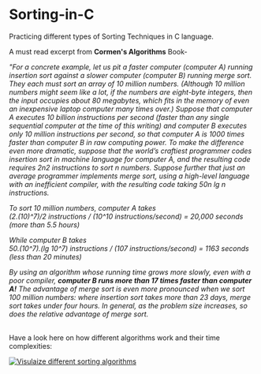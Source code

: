 # Sorting-in-C
Practicing different types of Sorting Techniques in C language. 

<p>A must read excerpt from <strong>Cormen's Algorithms</strong> Book-</p>
<i><p>"For a concrete example, let us pit a faster computer (computer A) running insertion sort against a slower computer (computer B) running merge sort. They each
must sort an array of 10 million numbers. (Although 10 million numbers might seem like a lot, if the numbers are eight-byte integers, then the input occupies
about 80 megabytes, which fits in the memory of even an inexpensive laptop computer many times over.) Suppose that computer A executes 10 billion instructions
per second (faster than any single sequential computer at the time of this writing) and computer B executes only 10 million instructions per second, so that computer A is 1000 times faster than computer B in raw computing power. To make the difference even more dramatic, suppose that the world’s craftiest programmer
codes insertion sort in machine language for computer A, and the resulting code requires 2n2 instructions to sort n numbers. Suppose further that just an average
programmer implements merge sort, using a high-level language with an inefficient compiler, with the resulting code taking 50n lg n instructions.</p>
<p>To sort 10 million
numbers, computer A takes <br>
(2.(10)^7)/2 instructions / (10^10 instructions/second) = 20,000 seconds (more than 5.5 hours)<br>

While computer B takes<br>
50.(10^7).(lg 10^7) instructions / (107 instructions/second) = 1163 seconds (less than 20 minutes)</p>

<p>By using an algorithm whose running time grows more slowly, even with a poor
compiler, <strong>computer B runs more than 17 times faster than computer A!</strong> The advantage of merge sort is even more pronounced when we sort 100 million numbers:
where insertion sort takes more than 23 days, merge sort takes under four hours.
In general, as the problem size increases, so does the relative advantage of merge
  sort.</p></i>
<br>
Have a look here on how different algorithms work and their time complexities:

[![Visulaize different sorting algorithms](https://img.youtube.com/vi/ZZuD6iUe3Pc/0.jpg)](https://www.youtube.com/watch?v=ZZuD6iUe3Pc)
